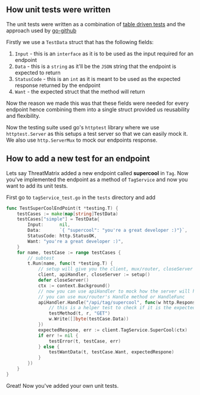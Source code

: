 ## How unit tests were written
The unit tests were written as a combination of [table driven tests](https://dave.cheney.net/2019/05/07/prefer-table-driven-tests) and the approach used by [go-github](https://github.com/google/go-github)

Firstly we use a `TestData` struct that has the following fields:
1. `Input` - this is an `interface` as it is to be used as the input required for an endpoint
2. `Data` - this is a `string` as it'll be the `JSON` string that the endpoint is expected to return
2. `StatusCode` - this is an `int` as it is meant to be used as the expected response returned by the endpoint
3. `Want` - the expected struct that the method will return

Now the reason we made this was that these fields were needed for every endpoint hence combining them into a single struct provided us reusability and flexibility.

Now the testing suite used go's `httptest` library where we use `httptest.Server` as this setups a test server so that we can easily mock it. We also use `http.ServerMux` to mock our endpoints response.

## How to add a new test for an endpoint
Lets say ThreatMatrix added a new endpoint called **supercool** in `Tag`. Now you've implemented the endpoint as a method of `TagService` and now you want to add its unit tests.

First go to `tagService_test.go` in the `tests` directory and add

```Go
func TestSuperCoolEndPoint(t *testing.T) {
	testCases := make(map[string]TestData)
	testCases["simple"] = TestData{
		Input:      nil,
		Data:       `{ "supercool": "you're a great developer :)"}`,
		StatusCode: http.StatusOK,
		Want: "you're a great developer :)",
	}
	for name, testCase := range testCases {
		// subtest
		t.Run(name, func(t *testing.T) {
			// setup will give you the client, mux/router, closeServer
			client, apiHandler, closeServer := setup()
			defer closeServer()
			ctx := context.Background()
			// now you can use apiHandler to mock how the server will handle this endpoints request
			// you can use mux/router's Handle method or HandleFunc
			apiHandler.Handle("/api/tag/supercool", func(w http.ResponseWriter, r *http.Request) {
				// this is a helper test to check if it is the expected request sent by the client
				testMethod(t, r, "GET")
				w.Write([]byte(testCase.Data))
			})
			expectedRespone, err := client.TagService.SuperCool(ctx)
			if err != nil {
				testError(t, testCase, err)
			} else {
				testWantData(t, testCase.Want, expectedRespone)
			}
		})
	}
}

```

Great! Now you've added your own unit tests.

